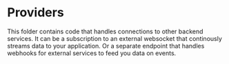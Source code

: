 # Providers
This folder contains code that handles connections to other backend services. 
It can be a subscription to an external websocket that continously streams data to your application.
Or a separate endpoint that handles webhooks for external services to feed you data on events.
